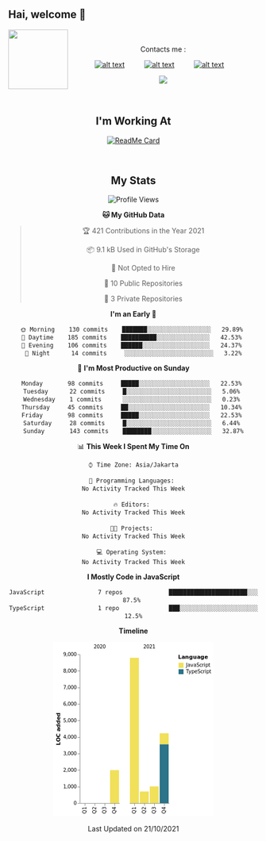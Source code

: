 ## Hai, welcome :wave:

&nbsp;
&nbsp;
&nbsp;
<img src="https://user-images.githubusercontent.com/72728486/104810919-8c42f080-582a-11eb-92d6-7d6b6a361fef.jpg" width="120" height="120" align="left">
&nbsp;&nbsp;&nbsp;&nbsp;&nbsp;&nbsp;&nbsp;
<center>
Contacts me :

<a href="http://Wa.me/6282223014661?text=Assalamualaikum"><img src="https://user-images.githubusercontent.com/72728486/104810774-97495100-5829-11eb-99cf-9ae4f7d71ae1.jpg" alt="alt text" width="20" height="20"></a>     &nbsp;&nbsp;&nbsp;&nbsp;&nbsp;&nbsp;&nbsp;&nbsp;   <a href="https://instagram.com/mrf.zvx"><img src="https://user-images.githubusercontent.com/72728486/104810775-99131480-5829-11eb-949e-4855c7953bea.jpg" alt="alt text" width="20" height="20"></a>
 &nbsp;&nbsp;&nbsp;&nbsp;&nbsp;&nbsp;&nbsp;&nbsp;
<a href="https://www.facebook.com/profile.php?id=100028409167054"><img src="https://user-images.githubusercontent.com/72728486/104810776-99abab00-5829-11eb-9f79-434c1065480c.jpg" alt="alt text" width="20" height="20"></a>
&nbsp;&nbsp;&nbsp;

<img src="https://user-images.githubusercontent.com/72728486/104811327-36bc1300-582d-11eb-80f9-7c39c9b99e62.gif" width="310">

&nbsp;&nbsp;&nbsp;

<h2>I'm Working At</h2>

[![ReadMe Card](https://github-readme-stats.vercel.app/api/pin/?username=mrfzvx12&repo=termux-whatsapp-bot&theme=buefy)](https://github.com/mrfzvx12/termux-whatsapp-bot)

&nbsp;&nbsp;&nbsp;

## My Stats

<!--START_SECTION:waka-->
![Profile Views](http://img.shields.io/badge/Profile%20Views-278-blue)

**🐱 My GitHub Data** 

> 🏆 421 Contributions in the Year 2021
 > 
> 📦 9.1 kB Used in GitHub's Storage 
 > 
> 🚫 Not Opted to Hire
 > 
> 📜 10 Public Repositories 
 > 
> 🔑 3 Private Repositories  
 > 
**I'm an Early 🐤** 

```text
🌞 Morning    130 commits    ███████░░░░░░░░░░░░░░░░░░   29.89% 
🌆 Daytime    185 commits    ██████████░░░░░░░░░░░░░░░   42.53% 
🌃 Evening    106 commits    ██████░░░░░░░░░░░░░░░░░░░   24.37% 
🌙 Night      14 commits     ░░░░░░░░░░░░░░░░░░░░░░░░░   3.22%

```
📅 **I'm Most Productive on Sunday** 

```text
Monday       98 commits     █████░░░░░░░░░░░░░░░░░░░░   22.53% 
Tuesday      22 commits     █░░░░░░░░░░░░░░░░░░░░░░░░   5.06% 
Wednesday    1 commits      ░░░░░░░░░░░░░░░░░░░░░░░░░   0.23% 
Thursday     45 commits     ██░░░░░░░░░░░░░░░░░░░░░░░   10.34% 
Friday       98 commits     █████░░░░░░░░░░░░░░░░░░░░   22.53% 
Saturday     28 commits     █░░░░░░░░░░░░░░░░░░░░░░░░   6.44% 
Sunday       143 commits    ████████░░░░░░░░░░░░░░░░░   32.87%

```


📊 **This Week I Spent My Time On** 

```text
⌚︎ Time Zone: Asia/Jakarta

💬 Programming Languages: 
No Activity Tracked This Week

🔥 Editors: 
No Activity Tracked This Week

🐱‍💻 Projects: 
No Activity Tracked This Week

💻 Operating System: 
No Activity Tracked This Week

```

**I Mostly Code in JavaScript** 

```text
JavaScript               7 repos             ██████████████████████░░░   87.5% 
TypeScript               1 repo              ███░░░░░░░░░░░░░░░░░░░░░░   12.5%

```


**Timeline**

![Chart not found](https://raw.githubusercontent.com/mrfzvx12/mrfzvx12/main/charts/bar_graph.png) 


 Last Updated on 21/10/2021
<!--END_SECTION:waka-->
